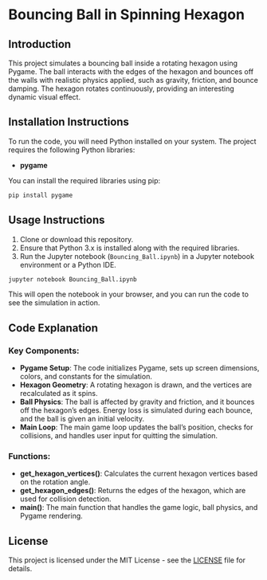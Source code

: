 
# Bouncing Ball in Spinning Hexagon

## Introduction
This project simulates a bouncing ball inside a rotating hexagon using Pygame. The ball interacts with the edges of the hexagon and bounces off the walls with realistic physics applied, such as gravity, friction, and bounce damping. The hexagon rotates continuously, providing an interesting dynamic visual effect.

## Installation Instructions
To run the code, you will need Python installed on your system. The project requires the following Python libraries:

- **pygame**

You can install the required libraries using pip:

```bash
pip install pygame
```

## Usage Instructions
1. Clone or download this repository.
2. Ensure that Python 3.x is installed along with the required libraries.
3. Run the Jupyter notebook (`Bouncing_Ball.ipynb`) in a Jupyter notebook environment or a Python IDE.

```bash
jupyter notebook Bouncing_Ball.ipynb
```

This will open the notebook in your browser, and you can run the code to see the simulation in action.

## Code Explanation

### Key Components:
- **Pygame Setup**: The code initializes Pygame, sets up screen dimensions, colors, and constants for the simulation.
- **Hexagon Geometry**: A rotating hexagon is drawn, and the vertices are recalculated as it spins.
- **Ball Physics**: The ball is affected by gravity and friction, and it bounces off the hexagon’s edges. Energy loss is simulated during each bounce, and the ball is given an initial velocity.
- **Main Loop**: The main game loop updates the ball’s position, checks for collisions, and handles user input for quitting the simulation.

### Functions:
- **get_hexagon_vertices()**: Calculates the current hexagon vertices based on the rotation angle.
- **get_hexagon_edges()**: Returns the edges of the hexagon, which are used for collision detection.
- **main()**: The main function that handles the game logic, ball physics, and Pygame rendering.

## License
This project is licensed under the MIT License - see the [LICENSE](LICENSE) file for details.
